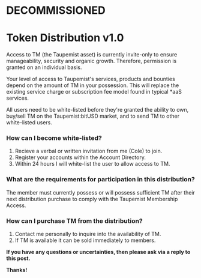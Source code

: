 # DECOMMISSIONED

# Token Distribution v1.0

Access to TM (the Taupemist asset) is currently invite-only to ensure manageability, security and organic growth. Therefore, permission is granted on an individual basis.

Your level of access to Taupemist's services, products and bounties depend on the amount of TM in your possession.
This will replace the existing service charge or subscription fee model found in typical *aaS services.

All users need to be white-listed before they're granted the ability to own, buy/sell TM on the Taupemist:bitUSD market, and to send TM to other white-listed users.

### How can I become white-listed?
1. Recieve a verbal or written invitation from me (Cole) to join.
2. Register your accounts within the Account Directory.
3. Within 24 hours I will white-list the user to allow access to TM. 

### What are the requirements for participation in this distribution?
The member must currently possess or will possess sufficient TM after their next distribution purchase to comply with the Taupemist Membership Access.

### How can I purchase TM from the distribution?
1. Contact me personally to inquire into the availability of TM.
2. If TM is available it can be sold immediately to members.

**If you have any questions or uncertainties, then please ask via a reply to this post.**

**Thanks!**


